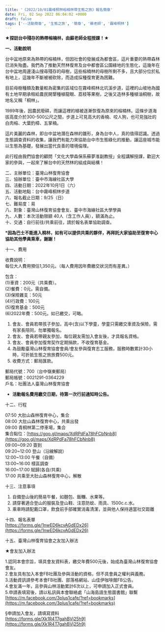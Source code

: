 ```yaml
---
title: '《2022/10/01霧峰桐林榕楠林帶生態之旅》報名簡章'
date: Fri, 02 Sep 2022 06:04:02 +0000
draft: false
tags: ['--活動簡章', '生態之旅', '簡章', '蘇老師', '霧峰桐林']
---
```


★**探訪台中殘存的熱帶榕楠林，由蘇老師全程授課！**★

**一、活動說明**

台中盆地原來為熱帶的榕楠林，但因社會的發展成為都會區，這片重要的熱帶森林已消失殆盡。我們為了推動天然林復育及台中都會區公園綠地的生態化，這幾年在台中盆地周邊淺山搜尋殘存的母樹，這些榕楠林的母樹所剩不多，且大部分位於私有地上，這幾年不斷被被砍除，而造成採種復育更為困難。

目前母樹種類及數量較為密集的區域位在霧峰桐林北坑溪步道，這裡的山坡地為國有土地早期承租給農民開墾種植龍眼、荔枝等果樹，之後又造林多種植油桐樹，故地名又稱「桐林」。

1989年後，因農民廢耕，而讓這裡的植被逐漸恢復為原來的榕楠林。這條步道海拔高度介於300-500公尺之間，步道上可見高大的香楠、咬人狗，也可見強壯的白肉榕、大葉釣樟、五掌楠。

這片美麗的森林，即台中盆地潛在森林的雛形，身為台中人，真的值得認識。透過生態調查資料的收集，讓我們有能力來協助台中市生態綠化的推動，讓這座城市能以生態為基礎，發展出當代良善的環境倫理。

此行程由我們協會的顧問「文化大學森保系蘇夢淮副教授」全程講解授課，歡迎大家的參與，一起來了解台中的天然林的組成與結構！

二、主辦單位：臺灣山林復育協會  
三、協辦單位：臺中市海線社區大學  
四、活動日期：2022年10月1日（六）  
五、活動地點：台中霧峰桐林步道  
六、報名截止日期：9/25（日）  
七、難易度：易  
八、對象：臺灣山林復育協會會友、臺中市海線社區大學學員  
九、人數：本次活動限額 40人（含工作人員），額滿為止。  
十、交通：自行前往/共乘前往，請於報名表單協助調查。

**\*因為巴士不能進入桐林，如有可以提供共乘的夥伴，再拜託大家協助至復育中心協助其他學員乘車，謝謝！**

十一、費用

收費說明：  
每位大人費用預估1,350元。（每人費用因年費繳交狀況而有差異。）

包含：  
(1)車資：200元（共乘費）。  
(2)餐費：0元，需自備。  
(3)保險雜支：50元  
(4)行政費：100元  
(5)復育基金：500元  
(6)2022年費：500元。如已繳交，可略。

1.  會友、會員若帶孩子參加，高中(含)以下學童，學童只需繳交車資及保險，需有家長陪同，勿單獨報名。
2.  會友、會員若帶親友參加，每位親友需加入會友後，才具報名資格。
3.  會友、會員參加復育契作定期捐款，不收復育基金。
4.  為鼓勵臺灣山林復育協會會員/會友參與復育志工服務，服務時數累計30小時，可折抵生態之旅旅費500元。
5.  收費方式：郵局匯款。

郵局代號：700（台中嶺東郵局）  
郵局帳號：0021291-0364229  
戶名：社團法人臺灣山林復育協會

*   **活動報名費用繳交日期，待第一次行前通知時公告。**

十二、行程

07:50 大肚山森林復育中心，集合  
08:00 大肚山森林復育中心，共乘出發  
09:00 青桐林第二停車場，集合  
集合點位：[https://goo.gl/maps/XdRPdFa78hFCbNnb8](https://goo.gl/maps/XdRPdFa78hFCbNnb8)  
09:00~09:20 簽到  
09:20~12:00 登山（沿線解說）  
12:00~13:00 午餐（自備）  
13:00~16:00 樣區調查  
16:00~17:00 賦歸(各自/共乘)  
17:00 共乘至大肚山森林復育中心，解散

十三、注意事項

1.  自備登山後的簡易午餐，如麵包、飯糰、水果等。
2.  請穿著適合登山的服裝及登山鞋、注意防蚊、雨具、1500c.c.水。
3.  乘車時請配戴口罩，飲食前手部確實消毒清潔，並與他人保持適當社交距離

十四、報名表單  
[https://forms.gle/1nwED6kcvAGdEDx26](https://forms.gle/1nwED6kcvAGdEDx26)

十五、臺灣山林復育協會之友加入辦法

★會友加入辦法

1.認同本會宗旨，填具會友資料表，繳交年費500元後，始成為臺灣山林復育協會會友。  
2.會友具有加入本會FB社團及參與活動的資格，但不具會員之權利與義務。  
3.活動資訊請參考本會FB社團、部落格網站、山佳伊咖啡館FB公告。  
4.會友滿一年，且參與山林活動累計6次以上，可申請加入正式會員。  
5.申請表填寫後，請以私訊與本會聯絡處「山海島語生態圖書館」聯繫  
[https://m.facebook.com/3plus1cafe/?ref=bookmarks](https://m.facebook.com/3plus1cafe/?ref=bookmarks)

§申請加入會友，請填寫資料  
[https://forms.gle/Xk1R4T7gahBVj25h9](https://forms.gle/Xk1R4T7gahBVj25h9)